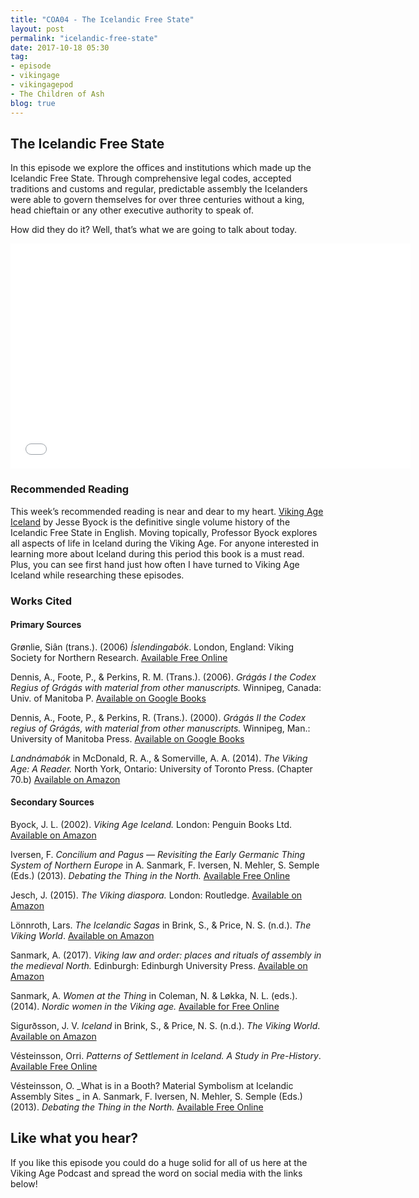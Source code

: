 ```yaml
---
title: "COA04 - The Icelandic Free State"
layout: post
permalink: "icelandic-free-state"
date: 2017-10-18 05:30
tag:
- episode
- vikingage
- vikingagepod
- The Children of Ash
blog: true
---
```


## The Icelandic Free State

In this episode we explore the offices and institutions which made up the Icelandic Free State. Through comprehensive legal codes, accepted traditions and customs and regular, predictable assembly the Icelanders were able to govern themselves for over three centuries without a king, head chieftain or any other executive authority to speak of. 

How did they do it? Well, that’s what we are going to talk about today.

<iframe style="border: none" src="//html5-player.libsyn.com/embed/episode/id/5840397/height/360/width/640/theme/standard/autonext/no/thumbnail/yes/autoplay/no/preload/no/no_addthis/no/direction/backward/" height="360" width="640" scrolling="no"  allowfullscreen webkitallowfullscreen mozallowfullscreen oallowfullscreen msallowfullscreen></iframe>

### Recommended Reading 

This week’s recommended reading is near and dear to my heart. [Viking Age Iceland](https://www.amazon.com/Viking-Age-Iceland-Jesse-Byock-ebook/dp/B002RI926Q/ref=sr_1_1?s=books&ie=UTF8&qid=1504282026&sr=1-1&keywords=Viking+Age+Iceland) by Jesse Byock is the definitive single volume history of the Icelandic Free State in English. Moving topically, Professor Byock explores all aspects of life in Iceland during the Viking Age. For anyone interested in learning more about Iceland during this period this book is a must read. Plus, you can see first hand just how often I have turned to Viking Age Iceland while researching these episodes. 

### Works Cited 

#### Primary Sources

Grønlie, Siân (trans.). (2006) _Íslendingabók_. London, England: Viking Society for Northern Research. [Available Free Online](http://www.vsnrweb-publications.org.uk/Text%20Series/IslKr.pdf)

Dennis, A., Foote, P., & Perkins, R. M. (Trans.). (2006). _Grágás I the Codex Regius of Grágás with material from other manuscripts._ Winnipeg, Canada: Univ. of Manitoba P. [Available on Google Books](https://books.google.com/books/about/Laws_of_Early_Iceland.html?id=BCyiBAAAQBAJ&printsec=frontcover&source=kp_read_button#v=onepage&q&f=false)

Dennis, A., Foote, P., & Perkins, R. (Trans.). (2000). _Grágás II the Codex regius of Grágás, with material from other manuscripts._ Winnipeg, Man.: University of Manitoba Press. [Available on Google Books](https://play.google.com/books/reader?id=-KKDKPZ0xzIC&printsec=frontcover&pg=GBS.PR5)


_Landnámabók_ in McDonald, R. A., & Somerville, A. A. (2014). _The Viking Age: A Reader._ North York, Ontario: University of Toronto Press. (Chapter 70.b) [Available on Amazon](https://www.amazon.com/Viking-Age-Readings-Medieval-Civilizations/dp/1442601485/ref=sr_1_2?s=books&ie=UTF8&qid=1504281624&sr=1-2&keywords=The+Viking+Age%3A+A+Reader)



#### Secondary Sources 

Byock, J. L. (2002). _Viking Age Iceland._ London: Penguin Books Ltd. [Available on Amazon](https://www.amazon.com/Viking-Age-Iceland-Jesse-Byock-ebook/dp/B002RI926Q/ref=sr_1_1?s=books&ie=UTF8&qid=1504282026&sr=1-1&keywords=Viking+Age+Iceland)

Iversen, F. _Concilium and Pagus — Revisiting the Early Germanic Thing System of Northern Europe_ in A. Sanmark, F. Iversen, N. Mehler, S. Semple (Eds.) (2013). _Debating the Thing in the North._ [Available Free Online](https://www.academia.edu/33192134/THE_FULL_VOLUME_1_The_Assembly_Project_TAP_._A._Sanmark_F._Iversen_N._Mehler_S._Semple_Eds._2013._Debating_the_Thing_in_the_North._Journal_of_the_North_Atlantic._Special_Volume_5._Pp_124) 

Jesch, J. (2015). _The Viking diaspora._ London: Routledge. [Available on Amazon](https://www.amazon.com/Viking-Diaspora-Medieval-World/dp/1138020796/ref=sr_1_1?s=books&ie=UTF8&qid=1505314295&sr=1-1&keywords=The+Viking+Diaspora)

Lönnroth, Lars. _The Icelandic Sagas_ in Brink, S., & Price, N. S. (n.d.). _The Viking World_. [Available on Amazon](https://www.amazon.com/Viking-World-Routledge-Worlds/dp/0415692628/ref=sr_1_2?s=books&ie=UTF8&qid=1504281905&sr=1-2&keywords=The+Viking+World)

Sanmark, A. (2017). _Viking law and order: places and rituals of assembly in the medieval North._ Edinburgh: Edinburgh University Press. [Available on Amazon](https://www.amazon.com/Viking-Law-Order-Assembly-Traditions/dp/1474402291/ref=sr_1_1?ie=UTF8&qid=1506797939&sr=8-1&keywords=viking+law+and+order)

Sanmark, A. _Women at the Thing_ in Coleman, N. & Løkka, N. L. (eds.). (2014). _Nordic women in the Viking age._  [Available for Free Online](https://www.academia.edu/34396798/Women_at_the_Thing_Nordic_women_in_the_Viking_age._Coleman_N._and_L%C3%B8kka_N._L._eds._._Scandinavian_academic_press_2014_p._85-100)

Sigurðsson, J. V. _Iceland_ in Brink, S., & Price, N. S. (n.d.). _The Viking World_. [Available on Amazon](https://www.amazon.com/Viking-World-Routledge-Worlds/dp/0415692628/ref=sr_1_2?s=books&ie=UTF8&qid=1504281905&sr=1-2&keywords=The+Viking+World)

Vésteinsson, Orri. _Patterns of Settlement in Iceland. A Study in Pre-History_. [Available Free Online](https://www.researchgate.net/publication/258435405_Patterns_of_Settlement_in_Iceland_A_Study_in_Pre-History)

Vésteinsson, O. _What is in a Booth? Material Symbolism at Icelandic Assembly Sites _ in A. Sanmark, F. Iversen, N. Mehler, S. Semple (Eds.) (2013). _Debating the Thing in the North._ [Available Free Online](https://www.academia.edu/33192134/THE_FULL_VOLUME_1_The_Assembly_Project_TAP_._A._Sanmark_F._Iversen_N._Mehler_S._Semple_Eds._2013._Debating_the_Thing_in_the_North._Journal_of_the_North_Atlantic._Special_Volume_5._Pp_124)

## Like what you hear?
If you like this episode you could do a huge solid for all of us here at the Viking Age Podcast and spread the word on social media with the links below!